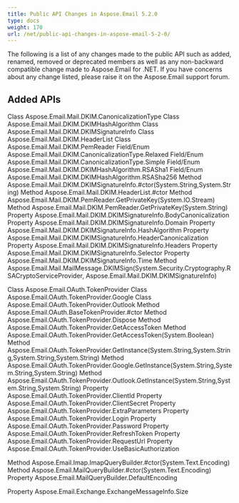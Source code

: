 ```yaml
---
title: Public API Changes in Aspose.Email 5.2.0
type: docs
weight: 170
url: /net/public-api-changes-in-aspose-email-5-2-0/
---
```



The following is a list of any changes made to the public API such as added, renamed, removed or deprecated members as well as any non-backward compatible change made to Aspose.Email for .NET. If you have concerns about any change listed, please raise it on the Aspose.Email support forum.
## **Added APIs**
Class Aspose.Email.Mail.DKIM.CanonicalizationType
Class Aspose.Email.Mail.DKIM.DKIMHashAlgorithm
Class Aspose.Email.Mail.DKIM.DKIMSignatureInfo
Class Aspose.Email.Mail.DKIM.HeaderList
Class Aspose.Email.Mail.DKIM.PemReader
Field/Enum Aspose.Email.Mail.DKIM.CanonicalizationType.Relaxed
Field/Enum Aspose.Email.Mail.DKIM.CanonicalizationType.Simple
Field/Enum Aspose.Email.Mail.DKIM.DKIMHashAlgorithm.RSASha1
Field/Enum Aspose.Email.Mail.DKIM.DKIMHashAlgorithm.RSASha256
Method Aspose.Email.Mail.DKIM.DKIMSignatureInfo.#ctor(System.String,System.String)
Method Aspose.Email.Mail.DKIM.HeaderList.#ctor
Method Aspose.Email.Mail.DKIM.PemReader.GetPrivateKey(System.IO.Stream)
Method Aspose.Email.Mail.DKIM.PemReader.GetPrivateKey(System.String)
Property Aspose.Email.Mail.DKIM.DKIMSignatureInfo.BodyCanonicalization
Property Aspose.Email.Mail.DKIM.DKIMSignatureInfo.Domain
Property Aspose.Email.Mail.DKIM.DKIMSignatureInfo.HashAlgorithm
Property Aspose.Email.Mail.DKIM.DKIMSignatureInfo.HeaderCanonicalization
Property Aspose.Email.Mail.DKIM.DKIMSignatureInfo.Headers
Property Aspose.Email.Mail.DKIM.DKIMSignatureInfo.Selector
Property Aspose.Email.Mail.DKIM.DKIMSignatureInfo.Time
Method Aspose.Email.Mail.MailMessage.DKIMSign(System.Security.Cryptography.RSACryptoServiceProvider, Aspose.Email.Mail.DKIM.DKIMSignatureInfo)

Class Aspose.Email.OAuth.TokenProvider
Class Aspose.Email.OAuth.TokenProvider.Google
Class Aspose.Email.OAuth.TokenProvider.Outlook
Method Aspose.Email.OAuth.BaseTokenProvider.#ctor
Method Aspose.Email.OAuth.TokenProvider.Dispose
Method Aspose.Email.OAuth.TokenProvider.GetAccessToken
Method Aspose.Email.OAuth.TokenProvider.GetAccessToken(System.Boolean)
Method Aspose.Email.OAuth.TokenProvider.GetInstance(System.String,System.String,System.String,System.String)
Method Aspose.Email.OAuth.TokenProvider.Google.GetInstance(System.String,System.String,System.String)
Method Aspose.Email.OAuth.TokenProvider.Outlook.GetInstance(System.String,System.String,System.String)
Property Aspose.Email.OAuth.TokenProvider.ClientId
Property Aspose.Email.OAuth.TokenProvider.ClientSecret
Property Aspose.Email.OAuth.TokenProvider.ExtraParameters
Property Aspose.Email.OAuth.TokenProvider.Login
Property Aspose.Email.OAuth.TokenProvider.Password
Property Aspose.Email.OAuth.TokenProvider.RefreshToken
Property Aspose.Email.OAuth.TokenProvider.RequestUrl
Property Aspose.Email.OAuth.TokenProvider.UseBasicAuthorization

Method Aspose.Email.Imap.ImapQueryBuilder.#ctor(System.Text.Encoding)
Method Aspose.Email.MailQueryBuilder.#ctor(System.Text.Encoding)
Property Aspose.Email.MailQueryBuilder.DefaultEncoding

Property Aspose.Email.Exchange.ExchangeMessageInfo.Size
